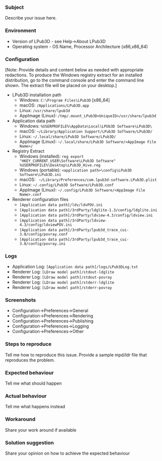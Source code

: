 ### Subject
Describe your issue here.

### Environment
* Version of LPub3D - see Help->About LPub3D
* Operating system - OS Name, Processor Architecture (x86,x86_64)

### Configuration
[Note: Provide details and content below as needed with appropriate redactions. To produce the Windows registry extract for an installed distribution, go to the command console and enter the command line shown. The extract file will be placed on your desktop.]
* LPub3D installation path
  - Windows: `C:\Program Files\LPub3D` [x86_64]
  - macOS: `/Applications/LPub3D.app`
  - Linux:  `/usr/share/lpub3d`
  - AppImage (Linux): `/tmp/.mount_LPub3D<UniqueID>/usr/share/lpub3d`
* Application data path
  - Windows: `%USERPROFILE%\AppData\Local\LPUb3D Software\LPub3D\`
  - macOS: `~/Library/Application Support/LPub3D Software/LPub3D/`
  - Linux: `~/.local/share/LPub3D Software/LPub3D/`
  - AppImage (Linux): `~/.local/share/LPub3D Software/<AppImage File Name>/`
* Registry Extract
  - Windows (installed): `reg export "HKEY_CURRENT_USER\Software\LPub3D Software" %USERPROFILE%\Desktop\LPub3D_Hive.reg`
  - Windows (portable): `<application path>\config\LPub3D Software\LPub3D.ini`
  - macOS: ` ~/Library/Preferences/com.lpub3d-software.LPub3D.plist`
  - Linux: `~/.config/LPub3D Software/LPub3D.conf`
  - AppImage (Linux): `~/.config/LPub3D Software/<AppImage File Name>.conf`
* Renderer configuration files
  - `[Application data path]/ldv/ldvPOV.ini`
  - `[Application data path]/3rdParty/ldglite-1.3/config/ldglite.ini`
  - `[Application data path]/3rdParty/ldview-4.3/config/ldview.ini`
  - `[Application data path]/3rdParty/ldview-4.3/config/ldviewPOV.ini`
  - `[Application data path]/3rdParty/lpub3d_trace_cui-3.8/config/povray.conf`
  - `[Application data path]/3rdParty/lpub3d_trace_cui-3.8/config/povray.ini`

### Logs
* Application Log: `[Application data path]/logs/LPub3DLog.txt`
* Renderer Log: `[LDraw model path]/stdout-ldglite`
* Renderer Log: `[LDraw model path]/stdout-povray`
* Renderer Log: `[LDraw model path]/stderr-ldglite`
* Renderer Log: `[LDraw model path]/stderr-povray`

### Screenshots
* Configuration->Preferences->General
* Configuration->Preferences->Rendering
* Configuration->Preferences->Publishing
* Configuration->Preferences->Logging
* Configuration->Preferences->Other

### Steps to reproduce
Tell me how to reproduce this issue.
Provide a sample mpd/ldr file that reproduces the problem.

### Expected behaviour
Tell me what should happen

### Actual behaviour
Tell me what happens instead

### Workaround
Share your work around if available

### Solution suggestion
Share your opinion on how to achieve the expected behaviour
